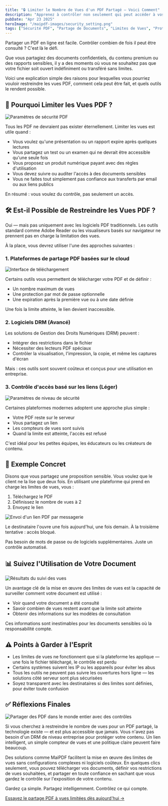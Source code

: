 ```yaml
---
title: "🔒 Limiter le Nombre de Vues d'un PDF Partagé – Voici Comment"
description: "Apprenez à contrôler non seulement qui peut accéder à vos fichiers PDF, mais aussi combien de fois ils peuvent être consultés, avec des solutions pratiques qui protègent votre contenu sensible."
pubDate: "Apr 23 2025"
heroImage: "/maipdf-images/security_setting.png"
tags: ["Sécurité PDF", "Partage de Documents", "Limites de Vues", "Protection de Contenu"]
---
```


Partager un PDF en ligne est facile. Contrôler combien de fois il peut être consulté ? C'est là le défi.

Que vous partagiez des documents confidentiels, du contenu premium ou des rapports sensibles, il y a des moments où vous ne souhaitez pas que votre fichier soit ouvert indéfiniment ou transféré sans limites.

Voici une explication simple des raisons pour lesquelles vous pourriez vouloir restreindre les vues PDF, comment cela peut être fait, et quels outils le rendent possible.

## 🎯 Pourquoi Limiter les Vues PDF ?

![Paramètres de sécurité PDF](/maipdf-images/security_setting.png)

Tous les PDF ne devraient pas exister éternellement. Limiter les vues est utile quand :

- Vous voulez qu'une présentation ou un rapport expire après quelques lectures
- Vous partagez un test ou un examen qui ne devrait être accessible qu'une seule fois
- Vous proposez un produit numérique payant avec des règles d'utilisation
- Vous devez suivre ou auditer l'accès à des documents sensibles
- Vous ne faites tout simplement pas confiance aux transferts par email ou aux liens publics

En résumé : vous voulez du contrôle, pas seulement un accès.

## 🛠️ Est-il Possible de Restreindre les Vues PDF ?

Oui — mais pas uniquement avec les logiciels PDF traditionnels. Les outils standard comme Adobe Reader ou les visualiseurs basés sur navigateur ne prennent pas en charge la limitation des vues.

À la place, vous devrez utiliser l'une des approches suivantes :

### 1. Plateformes de partage PDF basées sur le cloud

![Interface de téléchargement](/maipdf-images/upload_section.png)

Certains outils vous permettent de télécharger votre PDF et de définir :

- Un nombre maximum de vues
- Une protection par mot de passe optionnelle
- Une expiration après la première vue ou à une date définie

Une fois la limite atteinte, le lien devient inaccessible.

### 2. Logiciels DRM (Avancé)

Les solutions de Gestion des Droits Numériques (DRM) peuvent :

- Intégrer des restrictions dans le fichier
- Nécessiter des lecteurs PDF spéciaux
- Contrôler la visualisation, l'impression, la copie, et même les captures d'écran

Mais : ces outils sont souvent coûteux et conçus pour une utilisation en entreprise.

### 3. Contrôle d'accès basé sur les liens (Léger)

![Paramètres de niveau de sécurité](/maipdf-images/security_level_in_pdf_setting.png)

Certaines plateformes modernes adoptent une approche plus simple :

- Votre PDF reste sur le serveur
- Vous partagez un lien
- Les compteurs de vues sont suivis
- Quand la limite est atteinte, l'accès est refusé

C'est idéal pour les petites équipes, les éducateurs ou les créateurs de contenu.

## 🧪 Exemple Concret

Disons que vous partagez une proposition sensible. Vous voulez que le client ne la lise que deux fois. En utilisant une plateforme qui prend en charge les limites de vues, vous :

1. Téléchargez le PDF
2. Définissez le nombre de vues à 2
3. Envoyez le lien

![Envoi d'un lien PDF par messagerie](/maipdf-images/send_pdf_link_on_instant_mesenger.png)

Le destinataire l'ouvre une fois aujourd'hui, une fois demain. À la troisième tentative : accès bloqué.

Pas besoin de mots de passe ou de logiciels supplémentaires. Juste un contrôle automatisé.

## 📊 Suivez l'Utilisation de Votre Document

![Résultats du suivi des vues](/maipdf-images/check_pdf_open_result.png)

Un avantage clé de la mise en œuvre des limites de vues est la capacité de surveiller comment votre document est utilisé :

- Voir quand votre document a été consulté
- Savoir combien de vues restent avant que la limite soit atteinte
- Obtenir des informations sur les modèles de consultation

Ces informations sont inestimables pour les documents sensibles où la responsabilité compte.

## ⚠️ Points à Garder à l'Esprit

- Les limites de vues ne fonctionnent que si la plateforme les applique — une fois le fichier téléchargé, le contrôle est perdu
- Certains systèmes suivent les IP ou les appareils pour éviter les abus
- Tous les outils ne peuvent pas suivre les ouvertures hors ligne — les solutions côté serveur sont plus sécurisées
- Soyez transparent avec les destinataires si des limites sont définies, pour éviter toute confusion

## ✅ Réflexions Finales

![Partager des PDF dans le monde entier avec des contrôles](/maipdf-images/share_pdf_wordwide.png)

Si vous cherchez à restreindre le nombre de vues pour un PDF partagé, la technologie existe — et est plus accessible que jamais. Vous n'avez pas besoin d'un DRM de niveau entreprise pour protéger votre contenu. Un lien intelligent, un simple compteur de vues et une politique claire peuvent faire beaucoup.

Des solutions comme MaiPDF facilitent la mise en œuvre des limites de vues sans configurations complexes ni logiciels coûteux. En quelques clics seulement, vous pouvez télécharger vos documents, définir vos restrictions de vues souhaitées, et partager en toute confiance en sachant que vous gardez le contrôle sur l'exposition de votre contenu.

Gardez ça simple. Partagez intelligemment. Contrôlez ce qui compte.

[Essayez le partage PDF à vues limitées dès aujourd'hui →](https://maipdf.com)